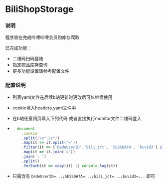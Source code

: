 # BiliShopStorage

### 说明
程序旨在完成哔哩哔哩会员购库存爬取

已完成功能：

- 二维码扫码登陆
- 指定商品库存查询
- 更多功能设置请参考配置文件

### 配置说明
- 列表yaml文件在后续b站更新时更改后可以继续使用

- cookie填入headers.yaml文件中 

- 在b站任意网页填入下列代码 或者直接执行monitor文件二维码登入

- ```javascript
    document
      .cookie
      .split(/\s*;\s*/)
      .map(it => it.split('='))
      .filter(it => ['DedeUserID','bili_jct', 'SESSDATA', 'buvid3'].indexOf(it[0]) > -1)
      .map(it => it.join('='))
      .join('; ')
      .split()
      .forEach(it => copy(it) || console.log(it))
    ```

- 只需含有 `DedeUserID=...;SESSDATA=...;bili_jct=...;buvid3=...` 即可